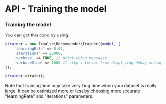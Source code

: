 # API - Training the model

### Training the model

You can get this done by using:

```php
$trainer = new Impulse\Recommender\Trainer($model, [
    'learningRate' => 0.01,
    'iterations' => 20000,
    'verbose' => TRUE, // print debug messages
    'verboseStep' => 1000 // step interval from displaying debug messages
]);

$trainer->train();
```

Note that training time may take very long time when your dataset is really large. It can be optimized
more or less by
choosing more accurate "learningRate" and "iterations" parameters.


